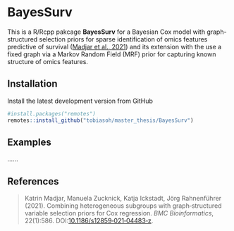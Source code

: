 # BayesSurv


This is a R/Rcpp pakcage **BayesSurv** for a Bayesian Cox model with graph-structured selection priors for sparse identification of omics features predictive of survival ([Madjar et al., 2021](https://doi.org/10.1186/s12859‐021‐04483‐z)) and its extension with the use a fixed graph via a Markov Random Field (MRF) prior for capturing known structure of omics features.

## Installation

Install the latest development version from GitHub

```r
#install.packages("remotes")
remotes::install_github("tobiasoh/master_thesis/BayesSurv")
```

## Examples

......



## References

> Katrin Madjar, Manuela Zucknick, Katja Ickstadt, Jörg Rahnenführer (2021).
> Combining heterogeneous subgroups with graph‐structured variable selection priors for Cox regression.
> _BMC Bioinformatics_, 22(1):586. DOI:[10.1186/s12859‐021‐04483‐z](https://doi.org/10.1186/s12859‐021‐04483‐z).
